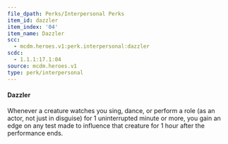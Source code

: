 ```yaml
---
file_dpath: Perks/Interpersonal Perks
item_id: dazzler
item_index: '04'
item_name: Dazzler
scc:
  - mcdm.heroes.v1:perk.interpersonal:dazzler
scdc:
  - 1.1.1:17.1:04
source: mcdm.heroes.v1
type: perk/interpersonal
---
```


#### Dazzler

Whenever a creature watches you sing, dance, or perform a role (as an actor, not just in disguise) for 1 uninterrupted minute or more, you gain an edge on any test made to influence that creature for 1 hour after the performance ends.
